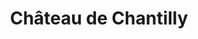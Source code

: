 ---
guid: "a1a78eab8276"
title: "Château de Chantilly"
latlng: "49.193854, 2.485171"
videoId: "5QXy5INdcR4" 
---